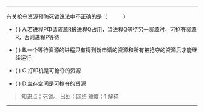 ---
有关抢夺资源预防死锁说法中不正确的是（　　　）
- ( ) A.若进程P申请资源R被进程Q占用，当进程Q等待另一资源时，可抢夺资源R，否则进程P等待

- ( ) B.一个等待资源的进程只有得到新申请的资源和所有被抢夺的资源后才能继续运行 
- ( ) C.打印机是可抢夺的资源 
- ( ) D.主存空间是可抢夺的资源

> 知识点：死锁。
> 出处：网络
> 难度：1
> 解释

---